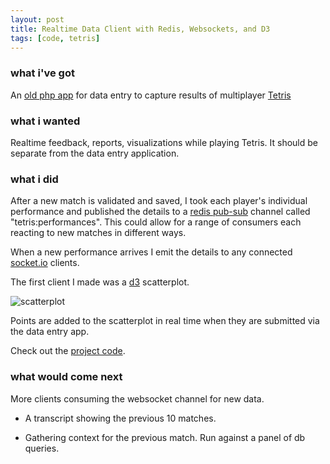 ```yaml
---
layout: post
title: Realtime Data Client with Redis, Websockets, and D3 
tags: [code, tetris]
---
```


### what i've got

An [old php app][0] for data entry to capture results of multiplayer [Tetris][1]

### what i wanted

Realtime feedback, reports, visualizations while playing Tetris. It should be separate from the data entry application.

### what i did

After a new match is validated and saved, I took each player's individual performance and published the details to a [redis pub-sub][2] channel called "tetris:performances". This could allow for a range of consumers each reacting to new matches in different ways. 

When a new performance arrives I emit the details to any connected [socket.io][3] clients. 

The first client I made was a [d3][4] scatterplot.

![scatterplot](http://i.imgur.com/vHtZNHQ.png "scatterplot")

Points are added to the scatterplot in real time when they are submitted via the data entry app.

Check out the [project code][5]. 

### what would come next

More clients consuming the websocket channel for new data. 

- A transcript showing the previous 10 matches.
- Gathering context for the previous match. Run against a panel of db queries.


  [0]: https://github.com/tphummel/tetris-db
  [1]: /2011/01/01/tetris-primer/
  [2]: http://redis.io/topics/pubsub
  [3]: http://socket.io/
  [4]: http://d3js.org/
  [5]: https://github.com/tphummel/socket-viz
